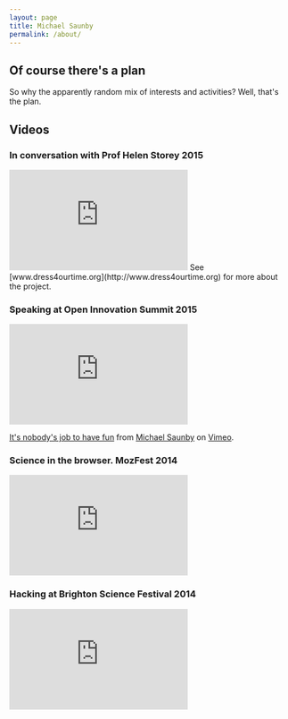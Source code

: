 ```yaml
---
layout: page
title: Michael Saunby
permalink: /about/
---
```

## Of course there's a plan

So why the apparently random mix of interests and activities?  Well, that's the plan.

## Videos

### In conversation with Prof Helen Storey 2015
<iframe width="320" height="180" src="https://www.youtube.com/embed/co8fl17Ykv0?rel=0&amp;controls=0&amp;showinfo=0" frameborder="0" allowfullscreen></iframe>
See [www.dress4ourtime.org](http://www.dress4ourtime.org) for more about the project.

### Speaking at Open Innovation Summit 2015
<iframe src="https://player.vimeo.com/video/159621764" width="320" height="180" frameborder="0" webkitallowfullscreen mozallowfullscreen allowfullscreen></iframe>
<p><a href="https://vimeo.com/159621764">It&#039;s nobody&#039;s job to have fun</a> from <a href="https://vimeo.com/user38131988">Michael Saunby</a> on <a href="https://vimeo.com">Vimeo</a>.</p>

### Science in the browser. MozFest 2014
<iframe width="320" height="180" src="https://www.youtube.com/embed/xBGqO16RDKQ?rel=0&amp;controls=0&amp;showinfo=0" frameborder="0" allowfullscreen></iframe>

### Hacking at Brighton Science Festival 2014
<iframe width="320" height="180" src="https://www.youtube.com/embed/CDdmIk6Uk3E?rel=0&amp;controls=0&amp;showinfo=0" frameborder="0" allowfullscreen></iframe>
